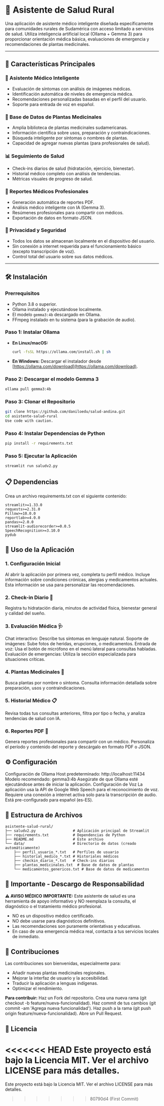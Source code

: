 # 🏥 Asistente de Salud Rural

Una aplicación de asistente médico inteligente diseñada específicamente para comunidades rurales de Sudamérica con acceso limitado a servicios de salud. Utiliza inteligencia artificial local (Ollama + Gemma 3) para proporcionar orientación médica básica, evaluaciones de emergencia y recomendaciones de plantas medicinales.

---

## 🌟 Características Principales

### 🤖 Asistente Médico Inteligente
*   Evaluación de síntomas con análisis de imágenes médicas.
*   Identificación automática de niveles de emergencia médica.
*   Recomendaciones personalizadas basadas en el perfil del usuario.
*   Soporte para entrada de voz en español.

### 🌿 Base de Datos de Plantas Medicinales
*   Amplia biblioteca de plantas medicinales sudamericanas.
*   Información científica sobre usos, preparación y contraindicaciones.
*   Búsqueda inteligente por síntomas o nombres de plantas.
*   Capacidad de agregar nuevas plantas (para profesionales de salud).

### 📊 Seguimiento de Salud
*   Check-ins diarios de salud (hidratación, ejercicio, bienestar).
*   Historial médico completo con análisis de tendencias.
*   Métricas visuales de progreso de salud.

### 📄 Reportes Médicos Profesionales
*   Generación automática de reportes PDF.
*   Análisis médico inteligente con IA (Gemma 3).
*   Resúmenes profesionales para compartir con médicos.
*   Exportación de datos en formato JSON.

### 🔐 Privacidad y Seguridad
*   Todos los datos se almacenan localmente en el dispositivo del usuario.
*   Sin conexión a internet requerida para el funcionamiento básico (excepto transcripción de voz).
*   Control total del usuario sobre sus datos médicos.

---

## 🛠️ Instalación

### Prerrequisitos
*   Python 3.8 o superior.
*   Ollama instalado y ejecutándose localmente.
*   El modelo `gemma3:4b` descargado en Ollama.
*   FFmpeg instalado en tu sistema (para la grabación de audio).

### Paso 1: Instalar Ollama
*   **En Linux/macOS:**
    ```bash
    curl -fsSL https://ollama.com/install.sh | sh
    ```
*   **En Windows:** Descargar el instalador desde [https://ollama.com/download](https://ollama.com/download).

### Paso 2: Descargar el modelo Gemma 3
```bash
ollama pull gemma3:4b
```

### Paso 3: Clonar el Repositorio
```bash
git clone https://github.com/daniloedu/salud-andina.git
cd asistente-salud-rural
Use code with caution.
```

### Paso 4: Instalar Dependencias de Python
```bash
pip install -r requirements.txt
```
### Paso 5: Ejecutar la Aplicación
```bash
streamlit run saludv2.py
```

## 📋 Dependencias
Crea un archivo requirements.txt con el siguiente contenido:
```text
streamlit>=1.33.0
requests>=2.31.0
Pillow>=10.0.0
reportlab>=4.0.0
pandas>=2.0.0
streamlit-audiorecorder>=0.0.5
SpeechRecognition>=3.10.0
pydub
```
## 🚀 Uso de la Aplicación

### 1. Configuración Inicial
Al abrir la aplicación por primera vez, completa tu perfil médico.
Incluye información sobre condiciones crónicas, alergias y medicamentos actuales. Esta información se usa para personalizar las recomendaciones.
### 2. Check-in Diario 💪
Registra tu hidratación diaria, minutos de actividad física, bienestar general y calidad del sueño.
### 3. Evaluación Médica 🩺
Chat interactivo: Describe tus síntomas en lenguaje natural.
Soporte de imágenes: Sube fotos de heridas, erupciones, o medicamentos.
Entrada de voz: Usa el botón de micrófono en el menú lateral para consultas habladas.
Evaluación de emergencias: Utiliza la sección especializada para situaciones críticas.
### 4. Plantas Medicinales 🌿
Busca plantas por nombre o síntoma.
Consulta información detallada sobre preparación, usos y contraindicaciones.
### 5. Historial Médico 📋
Revisa todas tus consultas anteriores, filtra por tipo o fecha, y analiza tendencias de salud con IA.
### 6. Reportes PDF 📄
Genera reportes profesionales para compartir con un médico. Personaliza el período y contenido del reporte y descárgalo en formato PDF o JSON.

## ⚙️ Configuración
Configuración de Ollama
Host predeterminado: http://localhost:11434
Modelo recomendado: gemma3:4b
Asegúrate de que Ollama esté ejecutándose antes de iniciar la aplicación.
Configuración de Voz
La aplicación usa la API de Google Web Speech para el reconocimiento de voz.
Requiere una conexión a internet activa solo para la transcripción de audio.
Está pre-configurado para español (es-ES).

## 📁 Estructura de Archivos
```
asistente-salud-rural/
├── saludv2.py                 # Aplicación principal de Streamlit
├── requirements.txt           # Dependencias de Python
├── README.md                  # Este archivo
└── data/                      # Directorio de datos (creado automáticamente)
    ├── perfil_usuario_*.txt   # Perfiles de usuario
    ├── historial_medico_*.txt # Historiales médicos
    ├── checkin_diario_*.txt   # Check-ins diarios
    ├── plantas_medicinales.txt  # Base de datos de plantas
    └── medicamentos_genericos.txt # Base de datos de medicamentos

```

## 🚨 Importante - Descargo de Responsabilidad
**⚠️ AVISO MÉDICO IMPORTANTE:**
Este asistente de salud es una herramienta de apoyo informativo y NO reemplaza la consulta, el diagnóstico o el tratamiento médico profesional.
- NO es un dispositivo médico certificado.
- NO debe usarse para diagnósticos definitivos.
- Las recomendaciones son puramente orientativas y educativas.
- En caso de una emergencia médica real, contacta a tus servicios locales de inmediato.

## 🤝 Contribuciones
Las contribuciones son bienvenidas, especialmente para:
- Añadir nuevas plantas medicinales regionales.
- Mejorar la interfaz de usuario y la accesibilidad.
- Traducir la aplicación a lenguas indígenas.
- Optimizar el rendimiento.

**Para contribuir:**
Haz un Fork del repositorio.
Crea una nueva rama (git checkout -b feature/nueva-funcionalidad).
Haz commit de tus cambios (git commit -am 'Agrega nueva funcionalidad').
Haz push a la rama (git push origin feature/nueva-funcionalidad).
Abre un Pull Request.

## 📄 Licencia
<<<<<<< HEAD
Este proyecto está bajo la Licencia MIT. Ver el archivo LICENSE para más detalles.
=======
Este proyecto está bajo la Licencia MIT. Ver el archivo LICENSE para más detalles.
>>>>>>> 80790d4 (First Commit)
